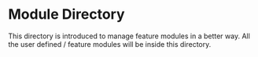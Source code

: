 Module Directory
================

This directory is introduced to manage feature modules in a better way.
All the user defined / feature modules will be inside this directory.